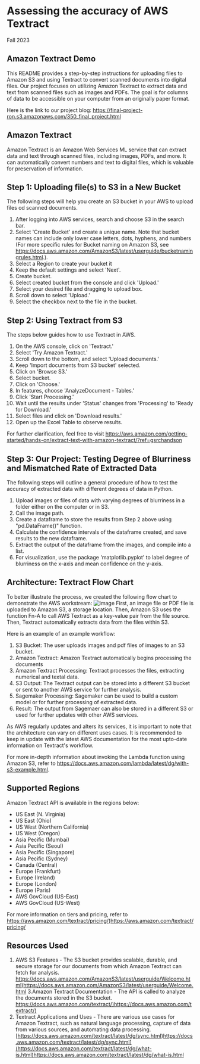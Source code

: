 # Assessing the accuracy of AWS Textract
Fall 2023

## Amazon Textract Demo
This README provides a step-by-step instructions for uploading files to Amazon S3 and using
Textract to convert scanned documents into digital files. Our project focuses on utilizing Amazon Textract to extract data and text from scanned files such as images and PDFs. The goal is for columns of data to be accessible on your computer from an originally paper format. 

Here is the link to our project blog: https://final-project-ron.s3.amazonaws.com/350_final_project.html

## Amazon Textract
Amazon Textract is an Amazon Web Services ML service that can extract data and text through scanned files, including images, PDFs, and more. It can automatically convert numbers and text to digital files, which is valuable for preservation of information. 

## Step 1: Uploading file(s) to S3 in a New Bucket
The following steps will help you create an S3 bucket in your AWS to upload files od scanned documents.
1. After logging into AWS services, search and choose S3 in the search bar.
2. Select 'Create Bucket' and create a unique name. Note that bucket names can include only lower case letters, dots, hyphens, and numbers (For more specific rules for Bucket naming on Amazon S3, see https://docs.aws.amazon.com/AmazonS3/latest/userguide/bucketnamingrules.html.).
3. Select a Region to create your bucket it
4. Keep the default settings and select 'Next'.
5. Create bucket.
6. Select created bucket from the console and click 'Upload.'
7. Select your desired file and dragging to upload box.
8. Scroll down to select 'Upload.'
9. Select the checkbox next to the file in the bucket.

## Step 2: Using Textract from S3
The  steps below guides how to use Textract in AWS.
1. On the AWS console, click on 'Textract.'
2. Select 'Try Amazon Textract.'
3. Scroll down to the bottom, and select 'Upload documents.'
4. Keep 'Import documents from S3 bucket' selected.
5. Click on 'Browse S3.'
6. Select bucket.
7. Click on 'Choose.'
8. In features, choose 'AnalyzeDocument - Tables.'
9. Click 'Start Processing.'
10. Wait until the results under 'Status' changes from 'Processing' to 'Ready for Download.'
11. Select files and click on 'Download results.'
12. Open up the Excel Table to observe results.

For further clarification, feel free to visit https://aws.amazon.com/getting-started/hands-on/extract-text-with-amazon-textract/?ref=gsrchandson

## Step 3: Our Project: Testing Degree of Blurriness and Mismatched Rate of Extracted Data
The following steps will outline a general procedure of how to test the accuracy of extracted data with different degrees of data in Python.
1. Upload images or files of data with varying degrees of blurriness in a folder either on the computer or in S3.
2. Call the image path.
3. Create a dataframe to store the results from Step 2 above using "pd.DataFrame()" function.
4. Calculate the confidence intervals of the dataframe created, and save results to the new dataframe.
5. Extract the output of the dataframe from the images, and compile into a list.
6. For visualization, use the package 'matplotlib.pyplot' to label degree of blurriness on the x-axis and mean confidence on the y-axis.

## Architecture: Textract Flow Chart
To better illustrate the process, we created the following flow chart to demonstrate the AWS workstream:
![image](https://github.com/h1kim/QTM-350-Final-Project/assets/92637998/c6b1f559-e406-4284-8ef5-a6905ade92ab)
First, an image file or PDF file is uploaded to Amazon S3, a storage location. Then, Amazon S3 uses the function Fn-A to call AWS Textract as a key-value pair from the file source. Then, Textract automatically extracts data from the files within S3. 

Here is an example of an example workflow:
1. S3 Bucket: The user uploads images and pdf files of images to an S3 bucket.
2. Amazon Textract: Amazon Textract automatically begins processing the documents
3. Amazon Textract Processing: Textract processes the files, extracting numerical and textal data.
4. S3 Output: The Textract output can be stored into a different S3 bucket or sent to another AWS service for further analysis.
5. Sagemaker Processing: Sagemaker can be used to build a custom model or for further processing of extracted data.
6. Result: The output from Sagemaer can also be stored in a different S3 or used for further updates with other AWS services.

As AWS regularly updates and alters its services, it is important to note that the architecture can vary on different uses cases. It is recommended to keep in update with the latest AWS documentation for the most upto-date information on Textract's workflow. 

For more in-depth information about invoking the Lambda function using Amazon S3, refer to https://docs.aws.amazon.com/lambda/latest/dg/with-s3-example.html.

## Supported Regions
Amazon Textract API is available in the regions below:
- US East (N. Virginia)
- US East (Ohio)
- US West (Northern California)
- US West (Oregon)
- Asia Pecific (Mumbai)
- Asia Pecific (Seoul)
- Asia Pecific (Singapore)
- Asia Pecific (Sydney)
- Canada (Central)
- Europe (Frankfurt)
- Europe (Ireland)
- Europe (London)
- Europe (Paris)
- AWS GovCloud (US-East)
- AWS GovCloud (US-West)

For more information on tiers and pricing, refer to https://aws.amazon.com/textract/pricing/)https://aws.amazon.com/textract/pricing/

## Resources Used
1. AWS S3 Features - The S3 bucket provides scalable, durable, and secure storage for our documents from which Amazon Textract can fetch for analysis. https://docs.aws.amazon.com/AmazonS3/latest/userguide/Welcome.html)https://docs.aws.amazon.com/AmazonS3/latest/userguide/Welcome.html
3.Amazon Textract Documentation - The API is called to analyze the documents stored in the S3 bucket. [https://docs.aws.amazon.com/textract/)https://docs.aws.amazon.com/textract/)](https://docs.aws.amazon.com/textract/)
4. Textract Applications and Uses - There are various use cases for Amazon Textract, such as natural language processing, capture of data from various sources, and automating data processing.
[https://docs.aws.amazon.com/textract/latest/dg/sync.html)https://docs.aws.amazon.com/textract/latest/dg/sync.html](https://docs.aws.amazon.com/textract/latest/dg/what-is.html)https://docs.aws.amazon.com/textract/latest/dg/what-is.html
